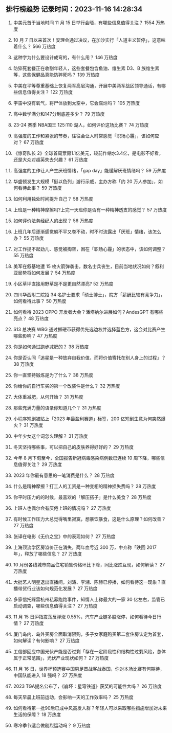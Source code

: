 
## 排行榜趋势 记录时间：2023-11-16 14:28:34
  
  1. 中美元首于当地时间 11 月 15 日举行会晤，有哪些信息值得关注？ 1554 万热度
    
  2. 10 月 7 日以来首次！安理会通过决议，在加沙实行「人道主义暂停」，这意味着什么？ 566 万热度
    
  3. 这种字为什么要设计成弯的，有什么用？ 146 万热度
    
  4. 防猝死套餐正在收割年轻人，这些套餐包含鱼油、维生素 D3、B 族维生素等，这些保健品真能防猝死吗？ 139 万热度
    
  5. 中美在平等尊重基础上恢复两军高层沟通，开展中美两军战区领导通话，有哪些信息值得关注？ 122 万热度
    
  6. 宇宙中没有氧气，将尸体放到太空中，它会腐烂吗？ 105 万热度
    
  7. 高中数学满分和147分到底差多少？ 79 万热度
    
  8. 23-24 赛季 NBA国王 125:110 湖人，如何评价这场比赛？ 74 万热度
    
  9. 高强度的工作和紧张的节奏，往往会让人时常感觉「职场心霾」，该如何应对？ 67 万热度
    
  10. 《惊奇队长 2》全球首周票房1.1亿美元，较前作缩水3.4亿，是电影不好看，还是大众对超英失去兴趣？ 61 万热度
    
  11. 高强度的工作让人产生厌班情绪，「gap day」能缓解厌班情绪吗？ 59 万热度
    
  12. 华盛顿发生大规模「挺以色列」游行示威，主办方称「约 20 万人参加」，如何看待此事？ 59 万热度
    
  13. 如何利用独处时间提升自己？ 58 万热度
    
  14. 上班是一种精神摩擦吗?上完一天班你是否有一种精神透支的感觉？ 57 万热度
    
  15. 如何评价法务经纪人的出现？ 56 万热度
    
  16. 上班几年后逐渐感觉躺不平又卷不动，时不时流露出「厌班」情绪，该怎么办？ 55 万热度
    
  17. 对工作提不起劲儿、感觉被掏空，困在「职场心霾」的状态中，该如何调整？ 55 万热度
    
  18. 美军在叙基地遭 15 枚火箭弹袭击，数名士兵丧生，目前当地状况如何？叙利亚局势将如何发展？ 54 万热度
    
  19. 小区草坪直接用野草是不是更自然漂亮? 52 万热度
    
  20. 四川华西附二院招 34 名护士要求「硕士博士」，院方「薪酬比较有竞争力」，如何看待此事？ 50 万热度
    
  21. 如何看待 2023 OPPO 开发者大会？潘塔纳尔进展如何？AndesGPT 有哪些亮点？ 48 万热度
    
  22. S13 总决赛 WBG 通过掷硬币获得优先选边权并选择蓝色方，这会对比赛产生哪些影响？ 47 万热度
    
  23. 你是如何通过跑步减肥的？ 38 万热度
    
  24. 你是否认同「追星是一种放弃自我价值，而将价值寄托在别人身上的过程」？ 38 万热度
    
  25. 你一直坚持锻炼是为了什么？ 38 万热度
    
  26. 你给你的自行车买的第一个改装件是什么？ 32 万热度
    
  27. 大体重减肥，从何开始？ 31 万热度
    
  28. 那些充满力量的语录你知道几个？ 31 万热度
    
  29. 小程序短剧被贴上「2023 年最盈利赛道」标签，200 亿短剧生意为何突然爆火？ 31 万热度
    
  30. 中年少女这个词怎么理解？ 31 万热度
    
  31. 冬天坚持哪些事，可以把自己的皮肤养得好好的？ 29 万热度
    
  32. 今年 8 月下旬至今，全国报告新冠病毒感染病例数已连续 10 周下降，哪些信息值得关注？ 29 万热度
    
  33. 2023 年你最有意思的一笔消费是什么？ 28 万热度
    
  34. 什么是精神摩擦？打工人的工资是一种变相的精神损失费吗？ 28 万热度
    
  35. 你平时压力的的时候，最喜欢的「解压搭子」是什么美食？ 28 万热度
    
  36. 上班人也偶尔会有厌倦上班的情况吗？ 27 万热度
    
  37. 有时候工作压力大总觉得嘴里寂寞，想暴饮暴食，这是什么原理？如何改善？ 27 万热度
    
  38. 张译在电影《无价之宝》中的表现如何？ 27 万热度
    
  39. 上海顶流学区房溢价正在消失，两年血亏近 300 万，中介称「跌回 2017 年」，释放了哪些信息？ 27 万热度
    
  40. 10 月份各线城市商品住宅销售价格环比下降，同比涨跌互现，如何解读？ 27 万热度
    
  41. 大批艺人明星退出直播间，刘涛、李湘、陈赫已停播，如何看待这一现象？直播带货行业该如何规范化发展？ 27 万热度
    
  42. 多家信托踩雷杭州私募跑路事件，知情人士称最大的一家 30 亿左右，监管已启动调查，哪些信息值得关注？ 27 万热度
    
  43. 11 月 15 日沪指震荡反弹涨 0.55%，汽车产业链多股涨停，如何看待今日行情？ 27 万热度
    
  44. 厦门岛内、岛外买房全面取消限购，多子女家庭购买第二套住房认定为首套，如何解读？有何影响？ 27 万热度
    
  45. 工信部回应中国光伏产能是否过剩「存在一定阶段性和结构性过剩风险，总体属于正常范围」，光伏产业现状如何？ 27 万热度
    
  46. 11 月 16 日，世界杯预选赛中国男足首战客战泰国，你对本场比赛有何期待，中国队能进入 18 强吗？ 27 万热度
    
  47. 2023 TGA提名公布了，《崩坏：星穹铁道》获奖的可能性大吗？ 26 万热度
    
  48. 每天早晨上班前运动，会影响一天的工作效率吗？ 25 万热度
    
  49. 如何看待第一批90后已成中风高发人群？年轻人可以采取哪些措施增加对未来生活的保障？ 18 万热度
    
  50. 寒冷季节适合做剧烈运动吗？ 9 万热度
    